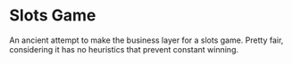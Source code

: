 Slots Game
==========

An ancient attempt to make the business layer for a slots game.
Pretty fair, considering it has no heuristics that prevent constant winning.
